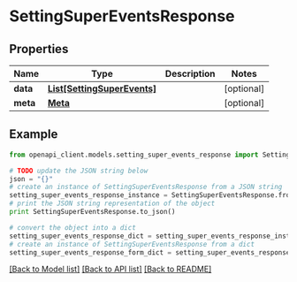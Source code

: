 # SettingSuperEventsResponse


## Properties

Name | Type | Description | Notes
------------ | ------------- | ------------- | -------------
**data** | [**List[SettingSuperEvents]**](SettingSuperEvents.md) |  | [optional] 
**meta** | [**Meta**](Meta.md) |  | [optional] 

## Example

```python
from openapi_client.models.setting_super_events_response import SettingSuperEventsResponse

# TODO update the JSON string below
json = "{}"
# create an instance of SettingSuperEventsResponse from a JSON string
setting_super_events_response_instance = SettingSuperEventsResponse.from_json(json)
# print the JSON string representation of the object
print SettingSuperEventsResponse.to_json()

# convert the object into a dict
setting_super_events_response_dict = setting_super_events_response_instance.to_dict()
# create an instance of SettingSuperEventsResponse from a dict
setting_super_events_response_form_dict = setting_super_events_response.from_dict(setting_super_events_response_dict)
```
[[Back to Model list]](../README.md#documentation-for-models) [[Back to API list]](../README.md#documentation-for-api-endpoints) [[Back to README]](../README.md)



